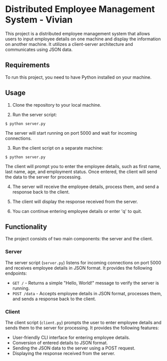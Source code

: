 # Distributed Employee Management System - Vivian

This project is a distributed employee management system that allows users to input employee details on one machine and display the information on another machine. It utilizes a client-server architecture and communicates using JSON data.

## Requirements

To run this project, you need to have Python installed on your machine.

## Usage

1. Clone the repository to your local machine.

2. Run the server script:

`$ python server.py`


The server will start running on port 5000 and wait for incoming connections.

3. Run the client script on a separate machine:

`$ python server.py`


The client will prompt you to enter the employee details, such as first name, last name, age, and employment status. Once entered, the client will send the data to the server for processing.

4. The server will receive the employee details, process them, and send a response back to the client.

5. The client will display the response received from the server.

6. You can continue entering employee details or enter 'q' to quit.

## Functionality

The project consists of two main components: the server and the client.

### Server

The server script (`server.py`) listens for incoming connections on port 5000 and receives employee details in JSON format. It provides the following endpoints:

- `GET /` - Returns a simple "Hello, World!" message to verify the server is running.
- `POST /data` - Accepts employee details in JSON format, processes them, and sends a response back to the client.

### Client

The client script (`client.py`) prompts the user to enter employee details and sends them to the server for processing. It provides the following features:

- User-friendly CLI interface for entering employee details.
- Conversion of entered details to JSON format.
- Sending the JSON data to the server using a POST request.
- Displaying the response received from the server.





